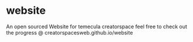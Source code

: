 # website
An open sourced Website for temecula creatorspace feel free to check out the progress @ creatorspacesweb.github.io/website
